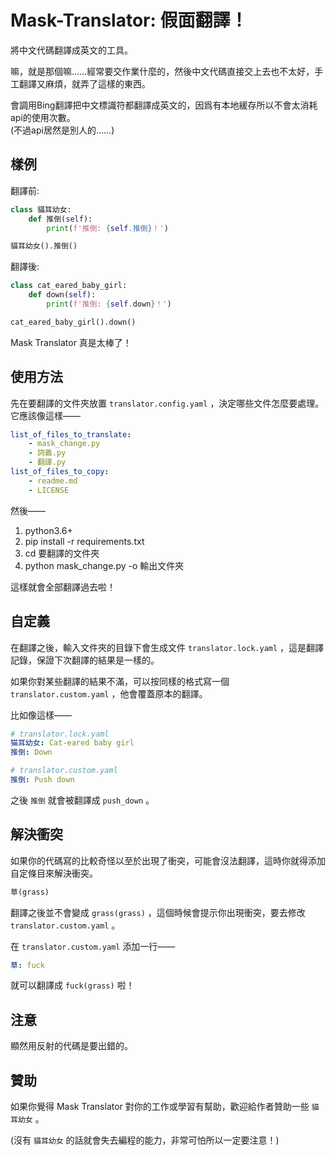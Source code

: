 # Mask-Translator: 假面翻譯！

將中文代碼翻譯成英文的工具。

嘛，就是那個嘛……經常要交作業什麼的，然後中文代碼直接交上去也不太好，手工翻譯又麻煩，就弄了這樣的東西。

會調用Bing翻譯把中文標識符都翻譯成英文的，因爲有本地緩存所以不會太消耗api的使用次數。   
(不過api居然是別人的……)


## 樣例

翻譯前: 

```python
class 貓耳幼女:
    def 推倒(self):
        print(f'推倒: {self.推倒}！')

貓耳幼女().推倒()
```

翻譯後: 

```python
class cat_eared_baby_girl:
    def down(self):
        print(f'推倒: {self.down}！')

cat_eared_baby_girl().down()
```

Mask Translator 真是太棒了！


## 使用方法

先在要翻譯的文件夾放置 `translator.config.yaml` ，決定哪些文件怎麼要處理。   
它應該像這樣——

```yaml
list_of_files_to_translate:
    - mask_change.py
    - 詞義.py
    - 翻譯.py
list_of_files_to_copy:
    - readme.md
    - LICENSE
```

然後——

1.  python3.6+
2.  pip install -r requirements.txt
3.  cd 要翻譯的文件夾
4.  python mask_change.py -o 輸出文件夾

這樣就會全部翻譯過去啦！


## 自定義

在翻譯之後，輸入文件夾的目錄下會生成文件 `translator.lock.yaml` ，這是翻譯記錄，保證下次翻譯的結果是一樣的。

如果你對某些翻譯的結果不滿，可以按同樣的格式寫一個 `translator.custom.yaml` ，他會覆蓋原本的翻譯。

比如像這樣——

```yaml
# translator.lock.yaml
猫耳幼女: Cat-eared baby girl
推倒: Down
```

```yaml
# translator.custom.yaml
推倒: Push down
```

之後 `推倒` 就會被翻譯成 `push_down` 。


## 解決衝突

如果你的代碼寫的比較奇怪以至於出現了衝突，可能會沒法翻譯，這時你就得添加自定條目來解決衝突。

```python
草(grass)
```

翻譯之後並不會變成 `grass(grass)` ，這個時候會提示你出現衝突，要去修改 `translator.custom.yaml` 。

在 `translator.custom.yaml` 添加一行——

```yaml
草: fuck
```

就可以翻譯成 `fuck(grass)` 啦！

## 注意

顯然用反射的代碼是要出錯的。


## 贊助

如果你覺得 Mask Translator 對你的工作或學習有幫助，歡迎給作者贊助一些 `貓耳幼女` 。

(沒有 `貓耳幼女` 的話就會失去編程的能力，非常可怕所以一定要注意！)
